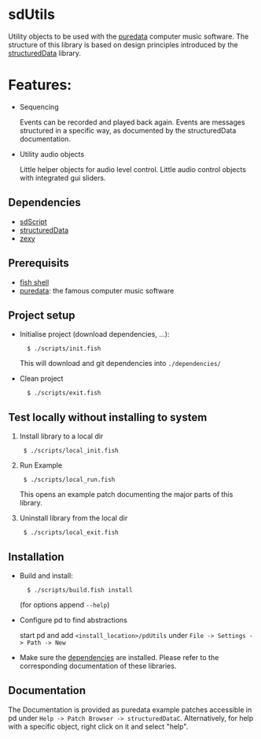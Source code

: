 # sdUtils

Utility objects to be used with the [puredata](https://puredata.info/) computer music software.
The structure of this library is based on design principles introduced by the [structuredData](https://github.com/EsGeh/structuredData) library.

# Features:

- Sequencing

	Events can be recorded and played back again.
	Events are messages structured in a specific way, as documented by the structuredData documentation.

- Utility audio objects

    Little helper objects for audio level control.
    Little audio control objects with integrated gui sliders.

## Dependencies

- [sdScript](https://github.com/EsGeh/sdScript)
- [structuredData](https://github.com/EsGeh/structuredData)
- [zexy](https://github.com/soundcloud/pd-zexy)

## Prerequisits

- [fish shell](https://fishshell.com/)
- [puredata](https://puredata.info/): the famous computer music software

## Project setup

- Initialise project (download dependencies, ...):

		$ ./scripts/init.fish
	
	This will download and git dependencies into `./dependencies/`

- Clean project

		$ ./scripts/exit.fish

## Test locally without installing to system

1. Install library to a local dir

		$ ./scripts/local_init.fish

2. Run Example

		$ ./scripts/local_run.fish

	This opens an example patch documenting the major parts of this library.

3. Uninstall library from the local dir

		$ ./scripts/local_exit.fish

## Installation

- Build and install:

        $ ./scripts/build.fish install

    (for options append `--help`)

- Configure pd to find abstractions

	start pd and add `<install_location>/pdUtils` under `File -> Settings -> Path -> New`

- Make sure the [dependencies](#dependencies) are installed. Please refer to the corresponding documentation of these libraries.

## Documentation

The Documentation is provided as puredata example patches accessible in pd under `Help -> Patch Browser -> structuredDataC`.
Alternatively, for help with a specific object, right click on it and select "help".
